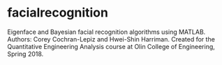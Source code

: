 # facialrecognition
Eigenface and Bayesian facial recognition algorithms using MATLAB. Authors: Corey Cochran-Lepiz and Hwei-Shin Harriman. Created for the Quantitative Engineering Analysis course at Olin College of Engineering, Spring 2018.
